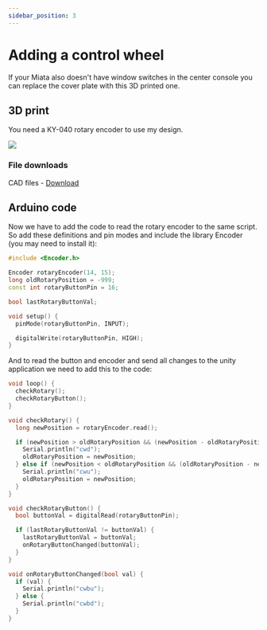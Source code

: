 ```yaml
---
sidebar_position: 3
---
```


# Adding a control wheel

If your Miata also doesn't have window switches in the center console you can replace the cover plate with this 3D printed one.

## 3D print
You need a KY-040 rotary encoder to use my design.

![](/img/miata-console-cover-rotary.png)

### File downloads

CAD files - [Download](https://www.thingiverse.com/thing:6826846)

## Arduino code

Now we have to add the code to read the rotary encoder to the same script.\
So add these definitions and pin modes and include the library Encoder (you may need to install it):

```cpp
#include <Encoder.h>

Encoder rotaryEncoder(14, 15);
long oldRotaryPosition = -999;
const int rotaryButtonPin = 16;

bool lastRotaryButtonVal;

void setup() {
  pinMode(rotaryButtonPin, INPUT);

  digitalWrite(rotaryButtonPin, HIGH);
}
```

And to read the button and encoder and send all changes to the unity application we need to add this to the code:

```cpp
void loop() {
  checkRotary();
  checkRotaryButton();
}

void checkRotary() {
  long newPosition = rotaryEncoder.read();

  if (newPosition > oldRotaryPosition && (newPosition - oldRotaryPosition) >= 2) {
    Serial.println("cwd");
    oldRotaryPosition = newPosition;
  } else if (newPosition < oldRotaryPosition && (oldRotaryPosition - newPosition) >= 2) {
    Serial.println("cwu");
    oldRotaryPosition = newPosition;
  }
}

void checkRotaryButton() {
  bool buttonVal = digitalRead(rotaryButtonPin);

  if (lastRotaryButtonVal != buttonVal) {
    lastRotaryButtonVal = buttonVal;
    onRotaryButtonChanged(buttonVal);
  }
}

void onRotaryButtonChanged(bool val) {
  if (val) {
    Serial.println("cwbu");
  } else {
    Serial.println("cwbd");
  }
}
```